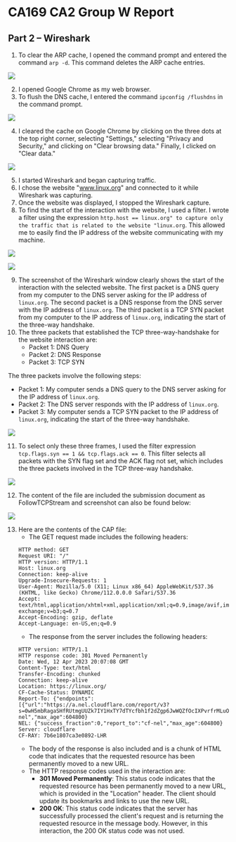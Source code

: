 # CA169 CA2 Group W Report

## Part 2 – Wireshark
1. To clear the ARP cache, I opened the command prompt and entered the command `arp -d`. This command deletes the ARP cache entries.

![](https://media.discordapp.net/attachments/1030082704345145435/1095820544034738436/image.png)

2. I opened Google Chrome as my web browser.
3. To flush the DNS cache, I entered the command `ipconfig /flushdns` in the command prompt.

![](https://media.discordapp.net/attachments/1030082704345145435/1095820498614632610/image.png)

4. I cleared the cache on Google Chrome by clicking on the three dots at the top right corner, selecting "Settings," selecting "Privacy and Security," and clicking on "Clear browsing data." Finally, I clicked on "Clear data."

![](https://media.discordapp.net/attachments/1030082704345145435/1095823091973763162/image.png)

5. I started Wireshark and began capturing traffic.
6. I chose the website "www.linux.org" and connected to it while Wireshark was capturing.
7. Once the website was displayed, I stopped the Wireshark capture.
8. To find the start of the interaction with the website, I used a filter. I wrote a filter using the expression `http.host == linux.org" to capture only the traffic that is related to the website "linux.org`. This allowed me to easily find the IP address of the website communicating with my machine.

![](https://i.imgur.com/KMLlXjk.png)

![](https://i.imgur.com/4oH63Es.png)

9. The screenshot of the Wireshark window clearly shows the start of the interaction with the selected website. The first packet is a DNS query from my computer to the DNS server asking for the IP address of `linux.org`. The second packet is a DNS response from the DNS server with the IP address of `linux.org`. The third packet is a TCP SYN packet from my computer to the IP address of `linux.org`, indicating the start of the three-way handshake.
10. The three packets that established the TCP three-way-handshake for the website interaction are:
    - Packet 1: DNS Query
    - Packet 2: DNS Response
    - Packet 3: TCP SYN

The three packets involve the following steps:
 - Packet 1: My computer sends a DNS query to the DNS server asking for the IP address of `linux.org`.
 - Packet 2: The DNS server responds with the IP address of `linux.org`.
 - Packet 3: My computer sends a TCP SYN packet to the IP address of `linux.org`, indicating the start of the three-way handshake.

![](https://media.discordapp.net/attachments/1030082704345145435/1095811196298473615/image.png)

11. To select only these three frames, I used the filter expression `tcp.flags.syn == 1 && tcp.flags.ack == 0`. This filter selects all packets with the SYN flag set and the ACK flag not set, which includes the three packets involved in the TCP three-way handshake.

![](https://i.imgur.com/Uk3maWQ.png)

12. The content of the file are included the submission document as FollowTCPStream and screenshot can also be found below:

![](https://media.discordapp.net/attachments/1030082704345145435/1095831321500201031/image.png)

13. Here are the contents of the CAP file:
    - The GET request made includes the following headers:
    ```
    HTTP method: GET
    Request URI: "/"
    HTTP version: HTTP/1.1
    Host: linux.org
    Connection: keep-alive
    Upgrade-Insecure-Requests: 1
    User-Agent: Mozilla/5.0 (X11; Linux x86_64) AppleWebKit/537.36 (KHTML, like Gecko) Chrome/112.0.0.0 Safari/537.36
    Accept: text/html,application/xhtml+xml,application/xml;q=0.9,image/avif,image/webp,image/apng,/;q=0.8,application/signed-exchange;v=b3;q=0.7
    Accept-Encoding: gzip, deflate
    Accept-Language: en-US,en;q=0.9
    ```
    - The response from the server includes the following headers:
    ```
    HTTP version: HTTP/1.1
    HTTP response code: 301 Moved Permanently
    Date: Wed, 12 Apr 2023 20:07:08 GMT
    Content-Type: text/html
    Transfer-Encoding: chunked
    Connection: keep-alive
    Location: https://linux.org/
    CF-Cache-Status: DYNAMIC
    Report-To: {"endpoints":[{"url":"https://a.nel.cloudflare.com/report/v3?s=0wH5mbRagaSHfRUtmgUUZk7IY1HxTY7dTYcfbh1f2dZgp6JwWQZfOcIXPvrfrMLuODErpgSk90C%2F52uAVsTeGUEy4ZrfXti%2BVjJAH8DKIWtVDQ8oJR59RSp%2B3Q%3D%3D"}],"group":"cf-nel","max_age":604800}
    NEL: {"success_fraction":0,"report_to":"cf-nel","max_age":604800}
    Server: cloudflare
    CF-RAY: 7b6e1807ca3e0892-LHR
    ```
    - The body of the response is also included and is a chunk of HTML code that indicates that the requested resource has been permanently moved to a new URL.
    - The HTTP response codes used in the interaction are:
        - **301 Moved Permanently**: This status code indicates that the requested resource has been permanently moved to a new URL, which is provided in the "Location" header. The client should update its bookmarks and links to use the new URL.
        - **200 OK**: This status code indicates that the server has successfully processed the client's request and is returning the requested resource in the message body. However, in this interaction, the 200 OK status code was not used.
